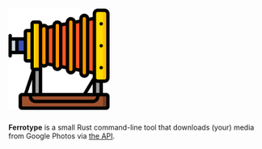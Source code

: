 # <img alt="Icons made by Smashicons from www.flaticon.com" src="assets/icon.svg" width="200" />

**Ferrotype** is a small Rust command-line tool that downloads (your) media from Google Photos via [the API](https://developers.google.com/photos). 
